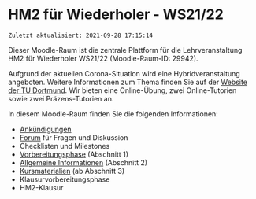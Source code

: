 # HM2 für Wiederholer - WS21/22

`Zuletzt aktualisiert: 2021-09-28 17:15:14`

Dieser Moodle-Raum ist die zentrale Plattform für die Lehrveranstaltung HM2 für Wiederholer WS21/22 (Moodle-Raum-ID: 29942).

Aufgrund der aktuellen Corona-Situation wird eine Hybridveranstaltung angeboten. Weitere Informationen zum Thema finden Sie auf der [Website der TU Dortmund](https://corona.tu-dortmund.de/corona-regelungen/studium-und-lehre/). Wir bieten eine Online-Übung, zwei Online-Tutorien sowie zwei Präzens-Tutorien an.

In diesem Moodle-Raum finden Sie die folgenden Informationen:

- [Ankündigungen](https://moodle.tu-dortmund.de/mod/forum/view.php?id=985446)
- [Forum](https://moodle.tu-dortmund.de/mod/forum/view.php?id=985447) für Fragen und Diskussion
- Checklisten und Milestones
- [Vorbereitungsphase](https://moodle.tu-dortmund.de/course/view.php?id=29942#section-1) (Abschnitt 1)
- [Allgemeine Informationen](https://moodle.tu-dortmund.de/course/view.php?id=29942#section-2) (Abschnitt 2)
- [Kursmaterialien](https://moodle.tu-dortmund.de/course/view.php?id=29942#section-3) (ab Abschnitt 3)
- Klausurvorbereitungsphase
- HM2-Klausur
